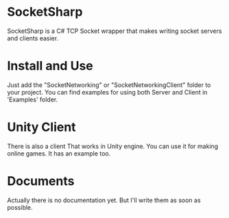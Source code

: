 #  SocketSharp
SocketSharp is a C# TCP Socket wrapper that makes writing socket servers and clients easier.
# Install and Use
Just add the "SocketNetworking" or "SocketNetworkingClient" folder to your project. You can find examples for using both Server and Client in 'Examples' folder.
# Unity Client
There is also a client That works in Unity engine. You can use it for making online games. It has an example too.
# Documents
Actually there is no documentation yet. But I'll write them as soon as possible.
